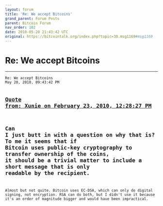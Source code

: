 ```yaml
---
layout: forum
title: 'Re: We accept Bitcoins'
grand_parent: Forum Posts
parent: Bitcoin Forum
nav_order: 102
date: 2010-05-20 21:43:42 UTC
original: https://bitcointalk.org/index.php?topic=30.msg1169#msg1169
---
```


# Re: We accept Bitcoins
---

<div class="language-plaintext highlighter-rouge"><div class="highlight"><pre class="highlight">
<code>Re: We accept Bitcoins
May 20, 2010, 09:43:42 PM

<a href="https://bitcointalk.org/index.php?topic=60.msg439#msg439">Quote from: Xunie on February 23, 2010, 12:28:27 PM</a>
-------------
Can I just butt in with a question on why that is? To me it seems that if Bitcoin uses public-key cryptography to transfer ownership of the coins, it should be a trivial matter to include a short message that is only readable by the recipient.
-------------

Almost but not quite.  Bitcoin uses EC-DSA, which can only do digital signing, not encryption.  RSA can do both, but I didn't use it because it's an order of magnitude bigger and would have been impractical.

</code></pre></div></div>
